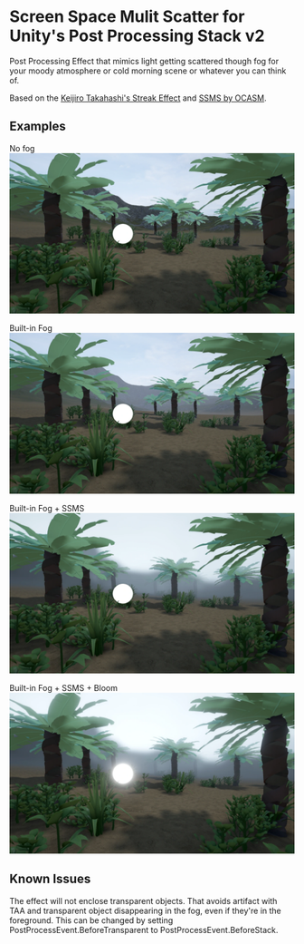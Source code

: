# Screen Space Mulit Scatter for Unity's Post Processing Stack v2
Post Processing Effect that mimics light getting scattered though fog for your moody atmosphere or cold morning scene or whatever you can think of.

Based on the [Keijiro Takahashi's Streak Effect](https://github.com/keijiro/Kino) and [SSMS by OCASM](https://github.com/OCASM/SSMS).

Examples
-

No fog
![screenshot1](./ReadMe/NoFog.webp)

Built-in Fog
![screenshot2](./ReadMe/Fog.webp)

Built-in Fog + SSMS
![screenshot3](./ReadMe/FogSsms.webp)

Built-in Fog + SSMS + Bloom
![screenshot4](./ReadMe/FogSsmsBloom.webp)

Known Issues
-
The effect will not enclose transparent objects. That avoids artifact with TAA and transparent object disappearing in the fog, even if they're in the foreground. This can be changed by setting PostProcessEvent.BeforeTransparent to PostProcessEvent.BeforeStack. 
